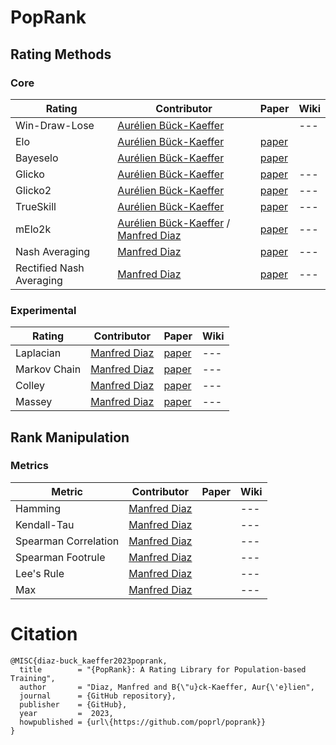 # PopRank


## Rating Methods

### Core
| __Rating__ | __Contributor__ | Paper | Wiki
|---|---|---|---|
| Win-Draw-Lose | [Aurélien Bück-Kaeffer](https://github.com/Scezaquer) | |---|
| Elo | [Aurélien Bück-Kaeffer](https://github.com/Scezaquer) | [paper](https://uscf1-nyc1.aodhosting.com/CL-AND-CR-ALL/CL-ALL/1961/1961_06.pdf#page=8)|
| Bayeselo | [Aurélien Bück-Kaeffer](https://github.com/Scezaquer)| [paper](https://projecteuclid.org/journals/annals-of-statistics/volume-32/issue-1/MM-algorithms-for-generalized-Bradley-Terry-models/10.1214/aos/1079120141.full)|
| Glicko | [Aurélien Bück-Kaeffer](https://github.com/Scezaquer) | [paper](http://www.glicko.net/glicko/glicko.pdf)|---|
| Glicko2 | [Aurélien Bück-Kaeffer](https://github.com/Scezaquer) | [paper](http://www.glicko.net/glicko/glicko2.pdf)|---|
| TrueSkill | [Aurélien Bück-Kaeffer](https://github.com/Scezaquer) | [paper](https://www.microsoft.com/en-us/research/publication/trueskilltm-a-bayesian-skill-rating-system/)|---|
| mElo2k | [Aurélien Bück-Kaeffer](https://github.com/Scezaquer) / [Manfred Diaz](https://github.com/manfreddiaz) | [paper](https://proceedings.neurips.cc/paper/2018/hash/cdf1035c34ec380218a8cc9a43d438f9-Abstract.html)|---|
| Nash Averaging | [Manfred Diaz](https://github.com/manfreddiaz) | [paper](https://proceedings.neurips.cc/paper/2018/hash/cdf1035c34ec380218a8cc9a43d438f9-Abstract.html)|---|
| Rectified Nash Averaging | [Manfred Diaz](https://github.com/manfreddiaz) | [paper](https://proceedings.neurips.cc/paper/2018/hash/cdf1035c34ec380218a8cc9a43d438f9-Abstract.html)|---|

### Experimental 

| __Rating__ | __Contributor__ | Paper | Wiki
|---|---|---|---|
| Laplacian |  [Manfred Diaz](https://github.com/manfreddiaz) | [paper](https://doi.org/10.1515/jqas-2017-0098)|---|
| Markov Chain | [Manfred Diaz](https://github.com/manfreddiaz) | [paper](https://doi.org/10.1515/jqas-2017-0098)|---|
| Colley | [Manfred Diaz](https://github.com/manfreddiaz) | [paper](https://doi.org/10.1515/jqas-2017-0098)|---|
| Massey | [Manfred Diaz](https://github.com/manfreddiaz) | [paper](https://doi.org/10.1515/jqas-2017-0098)|---|


## Rank Manipulation

### Metrics
| __Metric__ | __Contributor__ | Paper | Wiki
|---|---|---|---|
| Hamming |  [Manfred Diaz](https://github.com/manfreddiaz) | |---|
| Kendall-Tau |  [Manfred Diaz](https://github.com/manfreddiaz) | |---|
| Spearman Correlation |  [Manfred Diaz](https://github.com/manfreddiaz) | |---|
| Spearman Footrule |  [Manfred Diaz](https://github.com/manfreddiaz) | |---|
| Lee's Rule |  [Manfred Diaz](https://github.com/manfreddiaz) | |---|
| Max |  [Manfred Diaz](https://github.com/manfreddiaz) | |---|


# Citation
```
@MISC{diaz-buck_kaeffer2023poprank,
  title        = "{PopRank}: A Rating Library for Population-based Training",
  author       = "Diaz, Manfred and B{\"u}ck-Kaeffer, Aur{\'e}lien",
  journal      = {GitHub repository},
  publisher    = {GitHub},
  year         =  2023,
  howpublished = {url\{https://github.com/poprl/poprank}}
}
```
